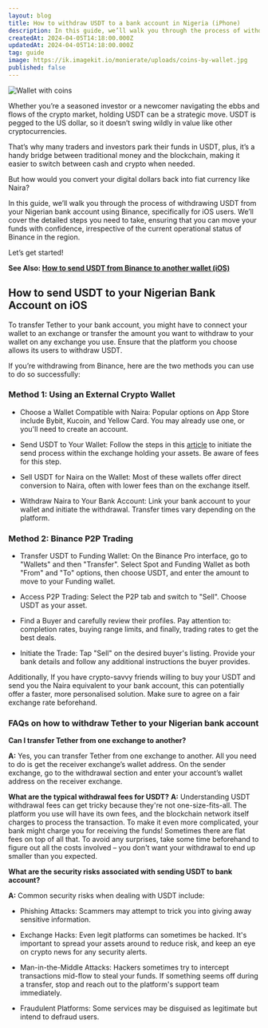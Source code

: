 ```yaml
---
layout: blog
title: How to withdraw USDT to a bank account in Nigeria (iPhone)
description: In this guide, we’ll walk you through the process of withdrawing USDT from your Nigerian bank account using Binance, specifically for iOS users.
createdAt: 2024-04-05T14:18:00.000Z
updatedAt: 2024-04-05T14:18:00.000Z
tag: guide
image: https://ik.imagekit.io/monierate/uploads/coins-by-wallet.jpg
published: false
---
```

![Wallet with coins](https://ik.imagekit.io/monierate/uploads/coins-by-wallet.jpg)

Whether you’re a seasoned investor or a newcomer navigating the ebbs and flows of the crypto market, holding USDT can be a strategic move. USDT is pegged to the US dollar, so it doesn’t swing wildly in value like other cryptocurrencies.

That’s why many traders and investors park their funds in USDT, plus, it’s a handy bridge between traditional money and the blockchain, making it easier to switch between cash and crypto when needed.

But how would you convert your digital dollars back into fiat currency like Naira?

In this guide, we’ll walk you through the process of withdrawing USDT from your Nigerian bank account using Binance, specifically for iOS users. We’ll cover the detailed steps you need to take, ensuring that you can move your funds with confidence, irrespective of the current operational status of Binance in the region.

Let’s get started!

**See Also: [How to send USDT from Binance to another wallet (iOS)](https://monierate.com/blog/how-to-send-usdt-from-binance-to-another-wallet-ios-step-by-step-guide)**
  

## How to send USDT to your Nigerian Bank Account on iOS

To transfer Tether to your bank account, you might have to connect your wallet to an exchange or transfer the amount you want to withdraw to your wallet on any exchange you use. Ensure that the platform you choose allows its users to withdraw USDT.

If you’re withdrawing from Binance, here are the two methods you can use to do so successfully:

### Method 1: Using an External Crypto Wallet

-   Choose a Wallet Compatible with Naira: Popular options on App Store include Bybit, Kucoin, and Yellow Card. You may already use one, or you'll need to create an account.
    
-   Send USDT to Your Wallet: Follow the steps in this [article](https://monierate.com/blog/how-to-send-usdt-from-binance-to-another-wallet-ios-step-by-step-guide) to initiate the send process within the exchange holding your assets. Be aware of fees for this step.
    
-   Sell USDT for Naira on the Wallet: Most of these wallets offer direct conversion to Naira, often with lower fees than on the exchange itself.
    
-   Withdraw Naira to Your Bank Account: Link your bank account to your wallet and initiate the withdrawal. Transfer times vary depending on the platform.
    

### Method 2: Binance P2P Trading

-   Transfer USDT to Funding Wallet: On the Binance Pro interface, go to "Wallets" and then "Transfer". Select Spot and Funding Wallet as both "From" and "To" options, then choose USDT, and enter the amount to move to your Funding wallet.
    
-   Access P2P Trading: Select the P2P tab and switch to "Sell". Choose USDT as your asset.
    
-   Find a Buyer and carefully review their profiles. Pay attention to: completion rates, buying range limits, and finally, trading rates to get the best deals.

-   Initiate the Trade: Tap "Sell" on the desired buyer's listing. Provide your bank details and follow any additional instructions the buyer provides.

Additionally, If you have crypto-savvy friends willing to buy your USDT and send you the Naira equivalent to your bank account, this can potentially offer a faster, more personalised solution. Make sure to agree on a fair exchange rate beforehand.

### FAQs on how to withdraw Tether to your Nigerian bank account

**Can I transfer Tether from one exchange to another?**

**A:** Yes, you can transfer Tether from one exchange to another. All you need to do is get the receiver exchange’s wallet address. On the sender exchange, go to the withdrawal section and enter your account’s wallet address on the receiver exchange.

**What are the typical withdrawal fees for USDT?**
**A:** Understanding USDT withdrawal fees can get tricky because they're not one-size-fits-all. The platform you use will have its own fees, and the blockchain network itself charges to process the transaction. To make it even more complicated, your bank might charge you for receiving the funds! Sometimes there are flat fees on top of all that. To avoid any surprises, take some time beforehand to figure out all the costs involved – you don't want your withdrawal to end up smaller than you expected.

**What are the security risks associated with sending USDT to bank account?**

**A:** Common security risks when dealing with USDT include:

-   Phishing Attacks: Scammers may attempt to trick you into giving away sensitive information.
    
-   Exchange Hacks: Even legit platforms can sometimes be hacked. It's important to spread your assets around to reduce risk, and keep an eye on crypto news for any security alerts.
    
-   Man-in-the-Middle Attacks: Hackers sometimes try to intercept transactions mid-flow to steal your funds. If something seems off during a transfer, stop and reach out to the platform's support team immediately.
    
-   Fraudulent Platforms: Some services may be disguised as legitimate but intend to defraud users.
